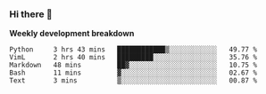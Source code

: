 ### Hi there 👋


**Weekly development breakdown**

<!--START_SECTION:waka-->
```text
Python     3 hrs 43 mins   ████████████▒░░░░░░░░░░░░   49.77 % 
VimL       2 hrs 40 mins   █████████░░░░░░░░░░░░░░░░   35.76 % 
Markdown   48 mins         ██▓░░░░░░░░░░░░░░░░░░░░░░   10.75 % 
Bash       11 mins         ▓░░░░░░░░░░░░░░░░░░░░░░░░   02.67 % 
Text       3 mins          ▒░░░░░░░░░░░░░░░░░░░░░░░░   00.87 % 
```
<!--END_SECTION:waka-->
